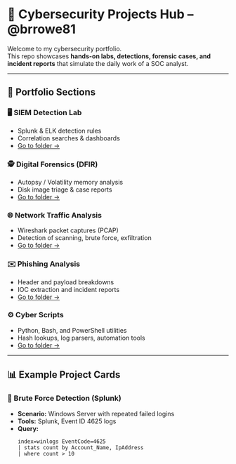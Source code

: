# 🔐 Cybersecurity Projects Hub – @brrowe81

Welcome to my cybersecurity portfolio.  
This repo showcases **hands-on labs, detections, forensic cases, and incident reports** that simulate the daily work of a SOC analyst.  

---

## 📂 Portfolio Sections

### 🖥️ SIEM Detection Lab
- Splunk & ELK detection rules
- Correlation searches & dashboards
- [Go to folder →](./siem-detection-lab)

### 🕵️ Digital Forensics (DFIR)
- Autopsy / Volatility memory analysis
- Disk image triage & case reports
- [Go to folder →](./digital-forensics-lab)

### 🌐 Network Traffic Analysis
- Wireshark packet captures (PCAP)
- Detection of scanning, brute force, exfiltration
- [Go to folder →](./network-analysis)

### ✉️ Phishing Analysis
- Header and payload breakdowns
- IOC extraction and incident reports
- [Go to folder →](./phishing-analysis)

### ⚙️ Cyber Scripts
- Python, Bash, and PowerShell utilities
- Hash lookups, log parsers, automation tools
- [Go to folder →](./cyber-scripts)

---

## 📊 Example Project Cards

### 🔎 Brute Force Detection (Splunk)
- **Scenario:** Windows Server with repeated failed logins  
- **Tools:** Splunk, Event ID 4625 logs  
- **Query:**  
  ```spl
  index=winlogs EventCode=4625 
  | stats count by Account_Name, IpAddress
  | where count > 10
